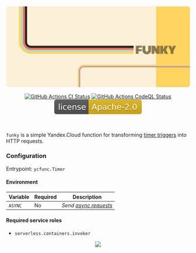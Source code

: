 <p align="center"><a href="#readme"><img src=".github/images/card.svg"/></a></p>

<p align="center">
  <a href="https://kaos.sh/w/funky/ci-push"><img src="https://kaos.sh/w/funky/ci-push.svg" alt="GitHub Actions CI Status" /></a>
  <a href="https://kaos.sh/w/funky/codeql"><img src="https://kaos.sh/w/funky/codeql.svg" alt="GitHub Actions CodeQL Status" /></a>
  <a href="#license"><img src=".github/images/license.svg"/></a>
</p>

<br/>

`funky` is a simple Yandex.Cloud function for transforming [timer triggers](https://yandex.cloud/en/docs/serverless-containers/concepts/trigger/timer) into HTTP requests.

### Configuration

Entrypoint: `ycfunc.Timer`

#### Environment

| Variable | Required | Description |
|----------|----------|-------------|
| `ASYNC`  | No       | _Send [async requests](https://yandex.cloud/en/docs/functions/concepts/function-invoke-async)_ |

#### Required service roles

- `serverless.containers.invoker`

<p align="center"><a href="https://essentialkaos.com"><img src="https://gh.kaos.st/ekgh.svg"/></a></p>
